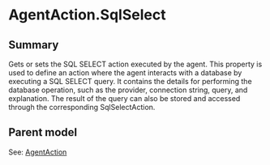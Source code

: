 # AgentAction.SqlSelect

## Summary

Gets or sets the SQL SELECT action executed by the agent.
This property is used to define an action where the agent
interacts with a database by executing a SQL SELECT query.
It contains the details for performing the database operation,
such as the provider, connection string, query, and explanation.
The result of the query can also be stored and accessed through
the corresponding SqlSelectAction.

## Parent model

See: [AgentAction](AgentAction.md)